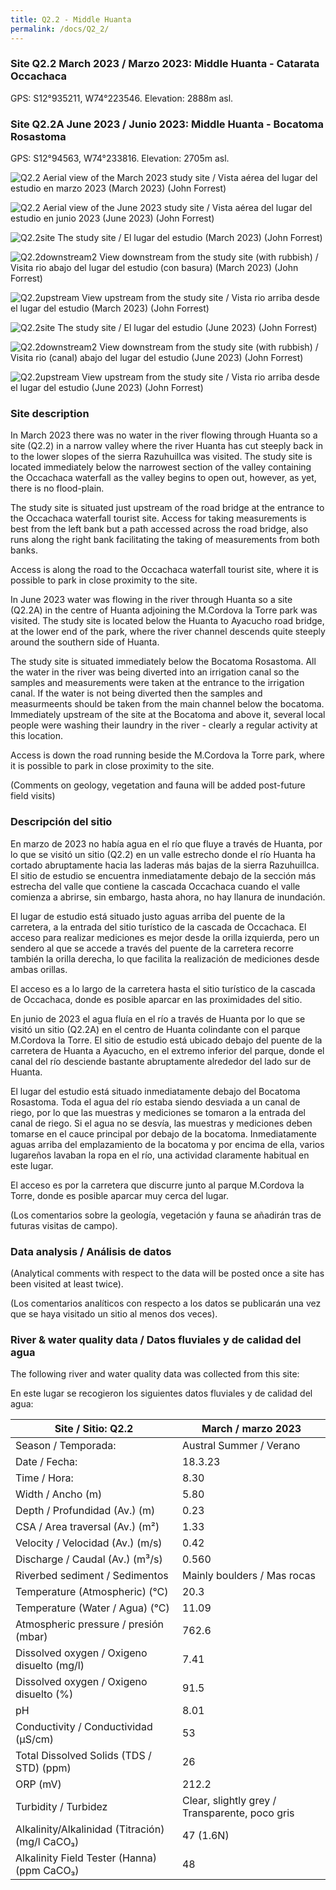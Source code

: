 ```yaml
---
title: Q2.2 - Middle Huanta
permalink: /docs/Q2_2/
---
```




### Site Q2.2 March 2023 / Marzo 2023: Middle Huanta - Catarata Occachaca

GPS:  S12°935211, W74°223546. 
Elevation:  2888m asl.


### Site Q2.2A June 2023 / Junio 2023: Middle Huanta - Bocatoma Rosastoma

GPS:  S12°94563, W74°233816. 
Elevation:  2705m asl.
 

![Q2.2](/assets/sites/Q2.2.jpg)
Aerial view of the March 2023 study site / Vista aérea del lugar del estudio en marzo 2023 (March 2023) (John Forrest)

![Q2.2](/assets/sites/Q2.2A.jpg)
Aerial view of the June 2023 study site / Vista aérea del lugar del estudio en junio 2023 (June 2023) (John Forrest)


![Q2.2site](/assets/sites/Q2.2site.jpg)
The study site / El lugar del estudio (March 2023) (John Forrest)

![Q2.2downstream2](/assets/sites/Q2.2downstream2.JPG)
View downstream from the study site (with rubbish) / Visita rio abajo del lugar del estudio (con basura) (March 2023) (John Forrest)

![Q2.2upstream](/assets/sites/Q2.2upstream.jpg)
View upstream from the study site / Vista rio arriba desde el lugar del estudio (March 2023) (John Forrest)


![Q2.2site](/assets/sites/Q2.2Asite.JPG)
The study site / El lugar del estudio (June 2023) (John Forrest)

![Q2.2downstream2](/assets/sites/Q2.2Adownstream.JPG)
View downstream from the study site (with rubbish) / Visita rio (canal) abajo del lugar del estudio (June 2023) (John Forrest)

![Q2.2upstream](/assets/sites/Q2.2Aupstream.JPG)
View upstream from the study site / Vista rio arriba desde el lugar del estudio (June 2023) (John Forrest)


### Site description

In March 2023 there was no water in the river flowing through Huanta so a site (Q2.2) in a narrow valley where the river Huanta has cut steeply back in to the lower slopes of the sierra Razuhuillca was visited. The study site is located immediately below the narrowest section of the valley containing the Occachaca waterfall as the valley begins to open out, however, as yet, there is no flood-plain.

The study site is situated just upstream of the road bridge at the entrance to the Occachaca waterfall tourist site. Access for taking measurements is best from the left bank but a path accessed across the road bridge, also runs along the right bank facilitating the taking of measurements from both banks.

Access is along the road to the Occachaca waterfall tourist site, where it is possible to park in close proximity to the site.


In June 2023 water was flowing in the river through Huanta so a site (Q2.2A) in the centre of Huanta adjoining the M.Cordova la Torre park was visited. The study site is located below the Huanta to Ayacucho road bridge, at the lower end of the park, where the river channel descends quite steeply around the southern side of Huanta.

The study site is situated immediately below the Bocatoma Rosastoma. All the water in the river was being diverted into an irrigation canal so the samples and measurements were taken at the entrance to the irrigation canal. If the water is not being diverted then the samples and measurmeents should be taken from the main channel below the bocatoma. Immediately upstream of the site at the Bocatoma and above it, several local people were washing their laundry in the river - clearly a regular activity at this location.

Access is down the road running beside the M.Cordova la Torre park, where it is possible to park in close proximity to the site.

(Comments on geology, vegetation and fauna will be added post-future field visits)

### Descripción del sitio

En marzo de 2023 no había agua en el río que fluye a través de Huanta, por lo que se visitó un sitio (Q2.2) en un valle estrecho donde el río Huanta ha cortado abruptamente hacia las laderas más bajas de la sierra Razuhuillca. El sitio de estudio se encuentra inmediatamente debajo de la sección más estrecha del valle que contiene la cascada Occachaca cuando el valle comienza a abrirse, sin embargo, hasta ahora, no hay llanura de inundación.

El lugar de estudio está situado justo aguas arriba del puente de la carretera, a la entrada del sitio turístico de la cascada de Occachaca. El acceso para realizar mediciones es mejor desde la orilla izquierda, pero un sendero al que se accede a través del puente de la carretera recorre también la orilla derecha, lo que facilita la realización de mediciones desde ambas orillas.

El acceso es a lo largo de la carretera hasta el sitio turístico de la cascada de Occachaca, donde es posible aparcar en las proximidades del sitio.


En junio de 2023 el agua fluía en el río a través de Huanta por lo que se visitó un sitio (Q2.2A) en el centro de Huanta colindante con el parque M.Cordova la Torre. El sitio de estudio está ubicado debajo del puente de la carretera de Huanta a Ayacucho, en el extremo inferior del parque, donde el canal del río desciende bastante abruptamente alrededor del lado sur de Huanta.

El lugar del estudio está situado inmediatamente debajo del Bocatoma Rosastoma. Toda el agua del río estaba siendo desviada a un canal de riego, por lo que las muestras y mediciones se tomaron a la entrada del canal de riego. Si el agua no se desvía, las muestras y mediciones deben tomarse en el cauce principal por debajo de la bocatoma. Inmediatamente aguas arriba del emplazamiento de la bocatoma y por encima de ella, varios lugareños lavaban la ropa en el río, una actividad claramente habitual en este lugar.

El acceso es por la carretera que discurre junto al parque M.Cordova la Torre, donde es posible aparcar muy cerca del lugar.

(Los comentarios sobre la geología, vegetación y fauna se añadirán tras de futuras visitas de campo).


### Data analysis / Análisis de datos

(Analytical comments with respect to the data will be posted once a site has been visited at least twice).

(Los comentarios analíticos con respecto a los datos se publicarán una vez que se haya visitado un sitio al menos dos veces).

### River & water quality data / Datos fluviales y de calidad del agua

The following river and water quality data was collected from this site:

En este lugar se recogieron los siguientes datos fluviales y de calidad del agua:

|     Site / Sitio: Q2.2                                   |     March / marzo 2023                                           |
|----------------------------------------------------------|----------------------------------------------------------|
|     Season / Temporada:                                  |     Austral Summer / Verano                              |
|     Date / Fecha:                                        |     18.3.23                                              |
|     Time / Hora:                                         |     8.30                                                 |
|     Width / Ancho (m)                                    |     5.80                                                 |
|     Depth / Profundidad (Av.) (m)                        |     0.23                                                 |
|     CSA / Area traversal (Av.) (m²)                      |     1.33                                                 |
|     Velocity / Velocidad  (Av.) (m/s)                    |     0.42                                                 |
|     Discharge / Caudal (Av.) (m³/s)                      |     0.560                                                |
|     Riverbed sediment / Sedimentos                       |     Mainly boulders / Mas rocas                          |
|     Temperature (Atmospheric) (°C)                       |     20.3                                                 |
|     Temperature (Water / Agua) (°C)                      |     11.09                                                |
|     Atmospheric pressure / presión (mbar)                |     762.6                                                |
|     Dissolved oxygen /   Oxigeno disuelto (mg/l)         |     7.41                                                 |
|     Dissolved oxygen / Oxigeno disuelto (%)              |     91.5                                                 |
|     pH                                                   |     8.01                                                 |
|     Conductivity / Conductividad (µS/cm)                 |     53                                                   |
|     Total Dissolved Solids (TDS / STD)  (ppm)            |     26                                                   |
|     ORP (mV)                                             |     212.2                                                |
|     Turbidity / Turbidez                                 |     Clear, slightly grey / Transparente, poco gris       |
|     Alkalinity/Alkalinidad   (Titración) (mg/l CaCO₃)    |     47 (1.6N)                                            |
|     Alkalinity Field Tester (Hanna) (ppm CaCO₃)          |     48                                                   |

